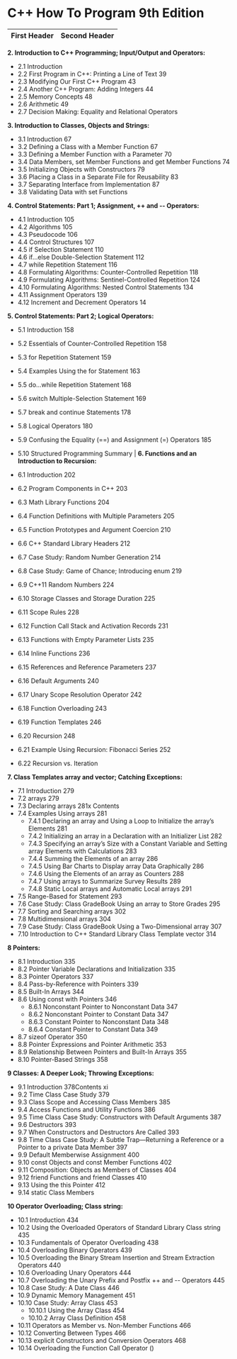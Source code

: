  # C++ How To Program 9th Edition
 First Header | Second Header
------------ | -------------
**2. Introduction to C++ Programming; Input/Output and Operators:**
  - 2.1 Introduction
  - 2.2 First Program in C++: Printing a Line of Text 39
  - 2.3 Modifying Our First C++ Program 43
  - 2.4 Another C++ Program: Adding Integers 44
  - 2.5 Memory Concepts 48
  - 2.6 Arithmetic 49
  - 2.7 Decision Making: Equality and Relational Operators
  
**3. Introduction to Classes, Objects and Strings:**
  - 3.1 Introduction 67
  - 3.2 Defining a Class with a Member Function 67
  - 3.3 Defining a Member Function with a Parameter 70
  - 3.4 Data Members, set Member Functions and get Member Functions 74
  - 3.5 Initializing Objects with Constructors 79
  - 3.6 Placing a Class in a Separate File for Reusability 83
  - 3.7 Separating Interface from Implementation 87
  - 3.8 Validating Data with set Functions
  
**4. Control Statements: Part 1; Assignment, ++ and -- Operators:**

  - 4.1 Introduction 105
  - 4.2 Algorithms 105
  - 4.3 Pseudocode 106
  - 4.4 Control Structures 107
  - 4.5 if Selection Statement 110
  - 4.6 if…else Double-Selection Statement 112
  - 4.7 while Repetition Statement 116
  - 4.8 Formulating Algorithms: Counter-Controlled Repetition 118
  - 4.9 Formulating Algorithms: Sentinel-Controlled Repetition 124
  - 4.10 Formulating Algorithms: Nested Control Statements 134
  - 4.11 Assignment Operators 139
  - 4.12 Increment and Decrement Operators 14
  
**5. Control Statements: Part 2; Logical Operators:**

  - 5.1 Introduction 158
  - 5.2 Essentials of Counter-Controlled Repetition 158
  - 5.3 for Repetition Statement 159
  - 5.4 Examples Using the for Statement 163
  - 5.5 do…while Repetition Statement 168
  - 5.6 switch Multiple-Selection Statement 169
  - 5.7 break and continue Statements 178
  - 5.8 Logical Operators 180
  - 5.9 Confusing the Equality (==) and Assignment (=) Operators 185
  - 5.10 Structured Programming Summary
   | 
**6. Functions and an Introduction to Recursion:**

  - 6.1 Introduction 202
  - 6.2 Program Components in C++ 203
  - 6.3 Math Library Functions 204
  - 6.4 Function Definitions with Multiple Parameters 205
  - 6.5 Function Prototypes and Argument Coercion 210
  - 6.6 C++ Standard Library Headers 212
  - 6.7 Case Study: Random Number Generation 214
  - 6.8 Case Study: Game of Chance; Introducing enum 219
  - 6.9 C++11 Random Numbers 224
  - 6.10 Storage Classes and Storage Duration 225
  - 6.11 Scope Rules 228
  - 6.12 Function Call Stack and Activation Records 231
  - 6.13 Functions with Empty Parameter Lists 235
  - 6.14 Inline Functions 236
  - 6.15 References and Reference Parameters 237
  - 6.16 Default Arguments 240
  - 6.17 Unary Scope Resolution Operator 242
  - 6.18 Function Overloading 243
  - 6.19 Function Templates 246
  - 6.20 Recursion 248
  - 6.21 Example Using Recursion: Fibonacci Series 252
  - 6.22 Recursion vs. Iteration
  
**7. Class Templates array and vector; Catching Exceptions:**

  - 7.1 Introduction 279
  - 7.2 arrays 279
  - 7.3 Declaring arrays 281x Contents
  - 7.4 Examples Using arrays 281
    - 7.4.1 Declaring an array and Using a Loop to Initialize the array’s Elements 281
    - 7.4.2 Initializing an array in a Declaration with an Initializer List 282
    - 7.4.3 Specifying an array’s Size with a Constant Variable and Setting array Elements with Calculations 283
    - 7.4.4 Summing the Elements of an array 286
    - 7.4.5 Using Bar Charts to Display array Data Graphically 286
    - 7.4.6 Using the Elements of an array as Counters 288
    - 7.4.7 Using arrays to Summarize Survey Results 289
    - 7.4.8 Static Local arrays and Automatic Local arrays 291
  - 7.5 Range-Based for Statement 293
  - 7.6 Case Study: Class GradeBook Using an array to Store Grades 295
  - 7.7 Sorting and Searching arrays 302
  - 7.8 Multidimensional arrays 304
  - 7.9 Case Study: Class GradeBook Using a Two-Dimensional array 307
  - 7.10 Introduction to C++ Standard Library Class Template vector 314
  
**8 Pointers:**

  - 8.1 Introduction 335
  - 8.2 Pointer Variable Declarations and Initialization 335
  - 8.3 Pointer Operators 337
  - 8.4 Pass-by-Reference with Pointers 339
  - 8.5 Built-In Arrays 344
  - 8.6 Using const with Pointers 346
    - 8.6.1 Nonconstant Pointer to Nonconstant Data 347
    - 8.6.2 Nonconstant Pointer to Constant Data 347
    - 8.6.3 Constant Pointer to Nonconstant Data 348
    - 8.6.4 Constant Pointer to Constant Data 349
  - 8.7 sizeof Operator 350
  - 8.8 Pointer Expressions and Pointer Arithmetic 353
  - 8.9 Relationship Between Pointers and Built-In Arrays 355
  - 8.10 Pointer-Based Strings 358
  
**9 Classes: A Deeper Look; Throwing Exceptions:**

  - 9.1 Introduction 378Contents xi
  - 9.2 Time Class Case Study 379
  - 9.3 Class Scope and Accessing Class Members 385
  - 9.4 Access Functions and Utility Functions 386
  - 9.5 Time Class Case Study: Constructors with Default Arguments 387
  - 9.6 Destructors 393
  - 9.7 When Constructors and Destructors Are Called 393
  - 9.8 Time Class Case Study: A Subtle Trap—Returning a Reference or a Pointer to a private Data Member 397
  - 9.9 Default Memberwise Assignment 400
  - 9.10 const Objects and const Member Functions 402
  - 9.11 Composition: Objects as Members of Classes 404
  - 9.12 friend Functions and friend Classes 410
  - 9.13 Using the this Pointer 412
  - 9.14 static Class Members
  
**10 Operator Overloading; Class string:**

  - 10.1 Introduction 434
  - 10.2 Using the Overloaded Operators of Standard Library Class string 435
  - 10.3 Fundamentals of Operator Overloading 438
  - 10.4 Overloading Binary Operators 439
  - 10.5 Overloading the Binary Stream Insertion and Stream Extraction Operators 440
  - 10.6 Overloading Unary Operators 444
  - 10.7 Overloading the Unary Prefix and Postfix ++ and -- Operators 445
  - 10.8 Case Study: A Date Class 446
  - 10.9 Dynamic Memory Management 451
  - 10.10 Case Study: Array Class 453
    - 10.10.1 Using the Array Class 454
    - 10.10.2 Array Class Definition 458
  - 10.11 Operators as Member vs. Non-Member Functions 466
  - 10.12 Converting Between Types 466
  - 10.13 explicit Constructors and Conversion Operators 468
  - 10.14 Overloading the Function Call Operator ()
